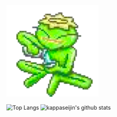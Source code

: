 ### ![kappaseijin](https://raw.githubusercontent.com/kappaseijin/kappaseijin/main/kappa.png)

![Top Langs](https://github-readme-stats.vercel.app/api/top-langs/?username=kappaseijin&hide=html)
![kappaseijin's github stats](https://github-readme-stats.vercel.app/api?username=kappaseijin&show_icons=true&count_private=true&line_height=40)
